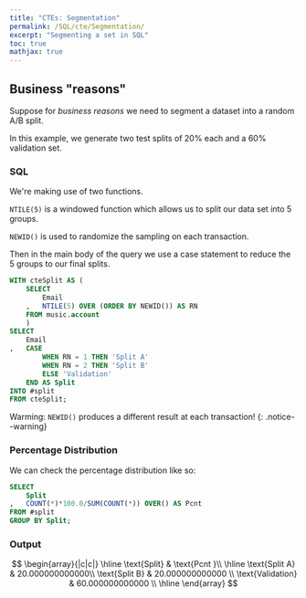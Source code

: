 ```yaml
---
title: "CTEs: Segmentation"
permalink: /SQL/cte/Segmentation/
excerpt: "Segmenting a set in SQL"
toc: true
mathjax: true
---
```


## Business "reasons"

Suppose for _business reasons_ we need to segment a dataset into a random A/B split.

In this example, we generate two test splits of 20% each and a 60% validation set.


### SQL

We're making use of two functions.

`NTILE(5)` is a windowed function which allows us to split our data set into 5 groups.

`NEWID()` is used to randomize the sampling on each transaction.

Then in the main body of the query we use a case statement to reduce the 5 groups to our final splits.


```sql
WITH cteSplit AS (
	SELECT
		Email
	,	NTILE(5) OVER (ORDER BY NEWID()) AS RN
	FROM music.account
	)
SELECT
	Email
,	CASE 
		WHEN RN = 1 THEN 'Split A'
		WHEN RN = 2 THEN 'Split B'
		ELSE 'Validation'
	END AS Split
INTO #split
FROM cteSplit;
```
Warming: `NEWID()` produces a different result at each transaction!
{: .notice--warning}

### Percentage Distribution

We can check the percentage distribution like so:


```sql
SELECT
	Split
,	COUNT(*)*100.0/SUM(COUNT(*)) OVER() AS Pcnt
FROM #split
GROUP BY Split;
```	

### Output

$$
\begin{array}{|c|c|}
\hline
\text{Split} & \text{Pcnt }\\ 
\hline
\text{Split A} & 20.000000000000\\
\text{Split B} & 20.000000000000 \\
\text{Validation} & 60.000000000000 \\
\hline
\end{array}
$$



